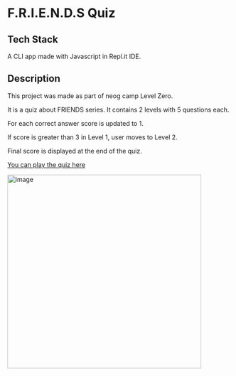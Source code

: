 # F.R.I.E.N.D.S Quiz
## Tech Stack
A CLI app made with Javascript in Repl.it IDE.
## Description
   This project was made as part of neog camp Level Zero.
   
   It is a quiz about FRIENDS series. It contains 2 levels with 5 questions each. 
  
   For each correct answer score is updated to 1.   

   If score is greater than 3 in Level 1, user moves to Level 2.

   Final score is displayed at the end of the quiz.
   
   [You can play the quiz here](https://replit.com/@Shalinig6129/mark-two-CLI-quiz?embed=1&output=1)
   
   <img width="436" alt="image" src="https://user-images.githubusercontent.com/120921285/211170466-bb439735-27ab-4398-b7fb-7b49c48dc40d.png">

